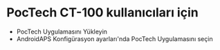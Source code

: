 # PocTech CT-100 kullanıcıları için

- PocTech Uygulamasını Yükleyin
- AndroidAPS Konfigürasyon ayarları'nda PocTech Uygulamasını seçin
